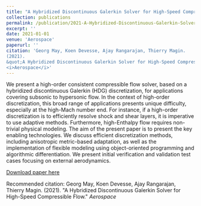 ```yaml
---
title: "A Hybridized Discontinuous Galerkin Solver for High-Speed Compressible Flow"
collection: publications
permalink: /publication/2021-A-Hybridized-Discontinuous-Galerkin-Solver-for-High-Speed-Compressible-Flow
excerpt: ''
date: 2021-01-01
venue: 'Aerospace'
paperurl: ''
citation: 'Georg May, Koen Devesse, Ajay Rangarajan, Thierry Magin.
(2021).
&quot;A Hybridized Discontinuous Galerkin Solver for High-Speed Compressible Flow.&quot;
<i>Aerospace</i>'
---
```

We present a high-order consistent compressible flow solver, based on a hybridized discontinuous Galerkin (HDG) discretization, for applications covering subsonic to hypersonic flow. In the context of high-order discretization, this broad range of applications presents unique difficulty, especially at the high-Mach number end. For instance, if a high-order discretization is to efficiently resolve shock and shear layers, it is imperative to use adaptive methods. Furthermore, high-Enthalpy flow requires non-trivial physical modeling. The aim of the present paper is to present the key enabling technologies. We discuss efficient discretization methods, including anisotropic metric-based adaptation, as well as the implementation of flexible modeling using object-oriented programming and algorithmic differentiation. We present initial verification and validation test cases focusing on external aerodynamics.

[Download paper here](https://www.mdpi.com/2226-4310/8/11/322)

Recommended citation: Georg May, Koen Devesse, Ajay Rangarajan, Thierry Magin.
(2021).
&quot;A Hybridized Discontinuous Galerkin Solver for High-Speed Compressible Flow.&quot;
<i>Aerospace</i>
